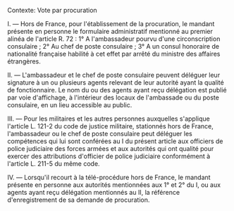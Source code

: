 Contexte: Vote par procuration

I. — Hors de France, pour l'établissement de la procuration, le mandant présente en personne le formulaire administratif mentionné au premier alinéa de l'article R. 72 : 1° A l'ambassadeur pourvu d'une circonscription consulaire ; 2° Au chef de poste consulaire ; 3° A un consul honoraire de nationalité française habilité à cet effet par arrêté du ministre des affaires étrangères.

II. — L'ambassadeur et le chef de poste consulaire peuvent déléguer leur signature à un ou plusieurs agents relevant de leur autorité ayant la qualité de fonctionnaire. Le nom du ou des agents ayant reçu délégation est publié par voie d'affichage, à l'intérieur des locaux de l'ambassade ou du poste consulaire, en un lieu accessible au public.

III. — Pour les militaires et les autres personnes auxquelles s'applique l'article L. 121-2 du code de justice militaire, stationnés hors de France, l'ambassadeur ou le chef de poste consulaire peut déléguer les compétences qui lui sont conférées au I du présent article aux officiers de police judiciaire des forces armées et aux autorités qui ont qualité pour exercer des attributions d'officier de police judiciaire conformément à l'article L. 211-5 du même code.

IV. — Lorsqu'il recourt à la télé-procédure hors de France, le mandant présente en personne aux autorités mentionnées aux 1° et 2° du I, ou aux agents ayant reçu délégation mentionnés au II, la référence d'enregistrement de sa demande de procuration.